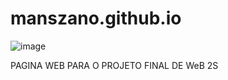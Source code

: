 # manszano.github.io
![image](https://github.com/user-attachments/assets/b585a5bd-482e-42d0-8640-4c3275d0c324)

PAGINA WEB PARA O PROJETO FINAL DE WeB 2S
